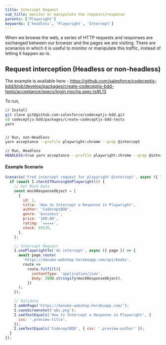 ```yaml
---
title: Intercept Request
sub_title: monitor or manipulate the requests/response
parents: ['Playwright']
keywords: ['headless', 'Playwright', 'Intercept']
---
```


When we browse the web, a series of HTTP requests and responses are exchanged between our browser and the pages we are visiting. There are scenarios in which it is useful to monitor or manipulate this traffic, instead of letting it happen as-is.

## Request interception (Headless or non-headless)

The example is available here - https://github.com/salesforce/codeceptjs-bdd/blob/develop/packages/create-codeceptjs-bdd-tests/acceptance/specs/login.mocha.spec.ts#L13

To run,

```bash
// Install
git clone git@github.com:salesforce/codeceptjs-bdd.git
cd codeceptjs-bdd/packages/create-codeceptjs-bdd-tests
yarn


// Run, non-Headless
yarn acceptance --profile playwright:chrome --grep @intercept

// Run, Headless
HEADLESS=true yarn acceptance --profile playwright:chrome --grep @intercept

```

#### Example Scenario

```js
Scenario('Fred intercept request for playwright @intercept', async ({ I }) => {
  if (await I.checkIfRunningOnPlaywright()) {
    // Set Mock Data
    const mockResponseObject = [
      {
        id: 1,
        title: 'How to Intercept a Response in Playwright',
        author: 'CodeceptBDD',
        genre: 'business',
        price: '100.00',
        rating: '★★★★★',
        stock: 65535,
      },
    ];

    // Intercept Request
    I.usePlaywrightTo('do intercept', async ({ page }) => {
      await page.route(
        'https://danube-webshop.herokuapp.com/api/books',
        route =>
          route.fulfill({
            contentType: 'application/json',
            body: JSON.stringify(mockResponseObject),
          })
      );
    });

    // Validate
    I.amOnPage('https://danube-webshop.herokuapp.com/');
    I.saveScreenshot('abc.png');
    I.seeTextEquals('How to Intercept a Response in Playwright', {
      css: '.preview-title',
    });
    I.seeTextEquals('CodeceptBDD', { css: '.preview-author' });
  }
});
```
